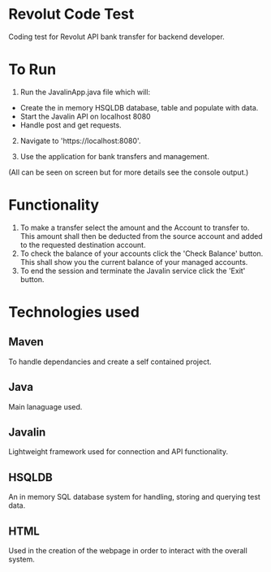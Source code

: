 # Revolut Code Test
Coding test for Revolut API bank transfer for backend developer.

# To Run
1. Run the JavalinApp.java file which will:
- Create the in memory HSQLDB database, table and populate with data.
- Start the Javalin API on localhost 8080
- Handle post and get requests.

2. Navigate to 'https://localhost:8080'.

3. Use the application for bank transfers and management.

(All can be seen on screen but for more details see the console output.)

# Functionality
1. To make a transfer select the amount and the Account to transfer to. This amount shall then be deducted from the source account and added to the requested destination account.
2. To check the balance of your accounts click the 'Check Balance' button. This shall show you the current balance of your managed accounts.
3. To end the session and terminate the Javalin service click the 'Exit' button.

# Technologies used
## Maven
To handle dependancies and create a self contained project.

## Java
Main lanaguage used.

## Javalin
Lightweight framework used for connection and API functionality.

## HSQLDB
An in memory SQL database system for handling, storing and querying test data.

## HTML 
Used in the creation of the webpage in order to interact with the overall system.
